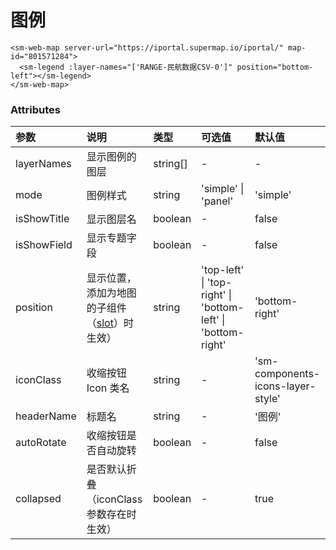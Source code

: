 # 图例

<sm-iframe src="https://iclient.supermap.io/examples/component/components_legend_vue.html"></sm-iframe>

```vue
<sm-web-map server-url="https://iportal.supermap.io/iportal/" map-id="801571284">
  <sm-legend :layer-names="['RANGE-民航数据CSV-0']" position="bottom-left"></sm-legend>
</sm-web-map>
```

### Attributes

| 参数        | 说明                                                                              | 类型     | 可选值                                                       | 默认值                            |
| :---------- | :-------------------------------------------------------------------------------- | :------- | :----------------------------------------------------------- | :-------------------------------- |
| layerNames  | 显示图例的图层                                                                    | string[] | -                                                            | -                                 |
| mode        | 图例样式                                                                          | string   | 'simple' \| 'panel'                                          | 'simple'                          |
| isShowTitle | 显示图层名                                                                        | boolean  | -                                                            | false                             |
| isShowField | 显示专题字段                                                                      | boolean  | -                                                            | false                             |
| position    | 显示位置，添加为地图的子组件（[slot](https://cn.vuejs.org/v2/api/#slot)）时生效） | string   | 'top-left' \| 'top-right' \| 'bottom-left' \| 'bottom-right' | 'bottom-right'                    |
| iconClass   | 收缩按钮 Icon 类名                                                                | string   | -                                                            | 'sm-components-icons-layer-style' |
| headerName  | 标题名                                                                            | string   | -                                                            | '图例'                            |
| autoRotate  | 收缩按钮是否自动旋转                                                              | boolean  | -                                                            | false                             |
| collapsed   | 是否默认折叠（iconClass 参数存在时生效）                                          | boolean  | -                                                            | true                              |
